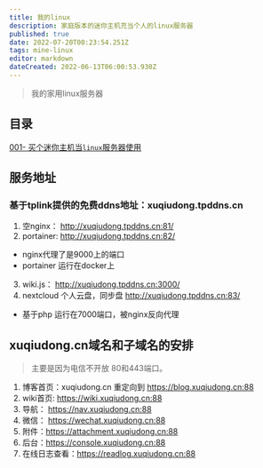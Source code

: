 ```yaml
---
title: 我的linux
description: 家庭版本的迷你主机充当个人的linux服务器
published: true
date: 2022-07-20T00:23:54.251Z
tags: mine-linux
editor: markdown
dateCreated: 2022-06-13T06:00:53.930Z
---
```


> 我的家用linux服务器

## 目录

[001- 买个迷你主机当`linux`服务器使用](/mine-linux/001)

## 服务地址

### 基于tplink提供的免费ddns地址：xuqiudong.tpddns.cn

1. 空nginx：  http://xuqiudong.tpddns.cn:81/
2. portainer: http://xuqiudong.tpddns.cn:82/  
  - nginx代理了是9000上的端口
  - portainer 运行在docker上
3. wiki.js：   http://xuqiudong.tpddns.cn:3000/  
4. nextcloud 个人云盘，同步盘 http://xuqiudong.tpddns.cn:83/  
 - 基于php 运行在7000端口，被nginx反向代理 
 

## xuqiudong.cn域名和子域名的安排
> 主要是因为电信不开放 80和443端口。
1. 博客首页：xuqiudong.cn 重定向到 https://blog.xuqiudong.cn:88
2. wiki首页: https://wiki.xuqiudong.cn:88
3. 导航： https://nav.xuqiudong.cn:88
4. 微信： https://wechat.xuqiudong.cn:88
5. 附件：https://attachment.xuqiudong.cn:88
6. 后台：https://console.xuqiudong.cn:88
7. 在线日志查看：https://readlog.xuqiudong.cn:88